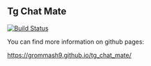 ## Tg Chat Mate

[![Build Status](https://app.travis-ci.com/Grommash9/tg_chat_mate.svg?branch=master)](https://app.travis-ci.com/Grommash9/tg_chat_mate)

You can find more information on github pages:

https://grommash9.github.io/tg_chat_mate/
